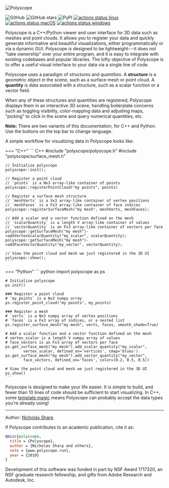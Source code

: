 ![Polyscope](/media/teaser.svg)

![GitHub](https://img.shields.io/github/license/nmwsharp/polyscope?style=flat-square)
![GitHub stars](https://img.shields.io/github/stars/nmwsharp/polyscope?style=flat-square)
![PyPI](https://img.shields.io/pypi/v/polyscope?style=flat-square)
[![actions status linux](https://github.com/nmwsharp/polyscope/workflows/linux/badge.svg)](https://github.com/nmwsharp/polyscope/actions)
[![actions status macOS](https://github.com/nmwsharp/polyscope/workflows/macOS/badge.svg)](https://github.com/nmwsharp/polyscope/actions)
[![actions status windows](https://github.com/nmwsharp/polyscope/workflows/windows/badge.svg)](https://github.com/nmwsharp/polyscope/actions)

Polyscope is a C++/Python viewer and user interface for 3D data such as meshes and point clouds. It allows you to register your data and quickly generate informative and beautiful visualizations, either programmatically or via a dynamic GUI. Polyscope is designed to be lightweight---it does not "take ownership" over your entire program, and it is easy to integrate with existing codebases and popular libraries. The lofty objective of Polyscope is to offer a useful visual interface to your data via a single line of code.

Polyscope uses a paradigm of *structures* and *quantities*. A **structure** is a geometric object in the scene, such as a surface mesh or point cloud. A **quantity** is data associated with a structure, such as a scalar function or a vector field.

When any of these structures and quantities are registered, Polyscope displays them in an interactive 3D scene, handling boilerplate concerns such as toggling visibility, color-mapping data and adjusting maps, "picking" to click in the scene and query numerical quantities, etc.

**Note:** There are two variants of this documentation, for C++ and Python. Use the buttons on the top bar to change language.

A simple workflow for visualizing data in Polyscope looks like:

=== "C++"
    ``` C++
    #include "polyscope/polyscope.h"
    #include "polyscope/surface_mesh.h"

    // Initialize polyscope
    polyscope::init();
    
    // Register a point cloud
    // `points` is a Nx3 array-like container of points
    polyscope::registerPointCloud("my points", points)

    // Register a surface mesh structure
    // `meshVerts` is a Vx3 array-like container of vertex positions
    // `meshFaces` is a Fx3 array-like container of face indices  
    polyscope::registerSurfaceMesh("my mesh", meshVerts, meshFaces);

    // Add a scalar and a vector function defined on the mesh
    // `scalarQuantity` is a length V array-like container of values
    // `vectorQuantity` is an Fx3 array-like container of vectors per face
    polyscope::getSurfaceMesh("my mesh")->addVertexScalarQuantity("my_scalar", scalarQuantity);
    polyscope::getSurfaceMesh("my mesh")->addFaceVectorQuantity("my_vector", vectorQuantity);

    // View the point cloud and mesh we just registered in the 3D UI
    polyscope::show();
    ```

=== "Python"
    ``` python
    import polyscope as ps

    # Initialize polyscope
    ps.init()

    ### Register a point cloud
    # `my_points` is a Nx3 numpy array
    ps.register_point_cloud("my points", my_points)

    ### Register a mesh
    # `verts` is a Nx3 numpy array of vertex positions
    # `faces` is a Fx3 array of indices, or a nested list
    ps.register_surface_mesh("my mesh", verts, faces, smooth_shade=True)

    # Add a scalar function and a vector function defined on the mesh
    # vertex_scalar is a length V numpy array of values
    # face_vectors is an Fx3 array of vectors per face
    ps.get_surface_mesh("my mesh").add_scalar_quantity("my_scalar", 
            vertex_scalar, defined_on='vertices', cmap='blues')
    ps.get_surface_mesh("my mesh").add_vector_quantity("my_vector", 
            face_vectors, defined_on='faces', color=(0.2, 0.5, 0.5))

    # View the point cloud and mesh we just registered in the 3D UI
    ps.show()
    ```

Polyscope is designed to make your life easier. It is simple to build, and fewer than 10 lines of code should be sufficient to start visualizing. In C++, some [template magic](https://polyscope.run/data_adaptors/) means Polyscope can probably accept the data types you're already using!

---
Author: [Nicholas Sharp](http://www.nmwsharp.com)

If Polyscope contributes to an academic publication, cite it as:
```bib
@misc{polyscope,
  title = {Polyscope},
  author = {Nicholas Sharp and others},
  note = {www.polyscope.run},
  year = {2019}
}
```

Development of this software was funded in part by NSF Award 1717320, an NSF graduate research fellowship, and gifts from Adobe Research and Autodesk, Inc.
# 
<!--^^^ that pound is of immeasurable importance, it hides the top level title-->
